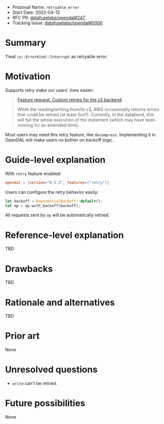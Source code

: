 - Proposal Name: `retryable_error`
- Start Date: 2022-04-12
- RFC PR: [datafuselabs/opendal#247](https://github.com/datafuselabs/opendal/pull/247)
- Tracking Issue: [datafuselabs/opendal#0000](https://github.com/datafuselabs/opendal/issues/0000)

# Summary

Treat `io::ErrorKind::Interrupt` as retryable error.

# Motivation

Supports retry make our users' lives easier:

> [Feature request: Custom retries for the s3 backend](https://github.com/datafuselabs/opendal/issues/196)
>
> While the reading/writing from/to s3, AWS occasionally returns errors that could be retried (at least 5xx?). Currently, in the databend, this will fail the whole execution of the statement (which may have been running for an extended time).

Most users may need this retry feature, like `decompress`. Implementing it in OpenDAL will make users no bother on backoff logic.

# Guide-level explanation

With `retry` feature enabled:

```toml
opendal = {version="0.5.2", features=["retry"]}
```

Users can configure the retry behavior easily:

```rust
let backoff = ExponentialBackoff::default();
let op = op.with_backoff(backoff);
```

All requests sent by `op` will be automatically retried.

# Reference-level explanation

TBD

# Drawbacks

TBD

# Rationale and alternatives

TBD

# Prior art

None

# Unresolved questions

- `write` can't be retried.

# Future possibilities

None
